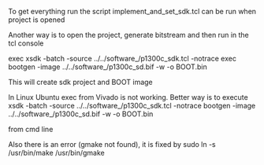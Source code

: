 To get everything run the script implement_and_set_sdk.tcl can be run when project is opened


Another way is to open the project,  generate bitstream and then run in the tcl console

exec  xsdk -batch -source ../../software_/p1300c_sdk.tcl -notrace
exec  bootgen -image ../../software_/p1300c_sd.bif -w -o BOOT.bin

This will create sdk project and BOOT image

In Linux Ubuntu exec from Vivado is not working. Better way is to execute 
	xsdk -batch -source ../../software_/p1300c_sdk.tcl -notrace
	bootgen -image ../../software_/p1300c_sd.bif -w -o BOOT.bin
 
 from cmd line

 Also there is an error (gmake not found), it is fixed by
 	sudo ln -s /usr/bin/make /usr/bin/gmake